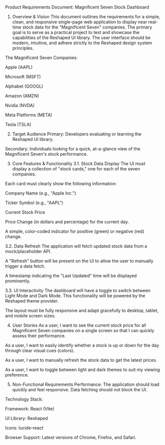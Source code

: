Product Requirements Document: Magnificent Seven Stock Dashboard
1. Overview & Vision
This document outlines the requirements for a simple, clean, and responsive single-page web application to display near real-time stock data for the "Magnificent Seven" companies. The primary goal is to serve as a practical project to test and showcase the capabilities of the Reshaped UI library. The user interface should be modern, intuitive, and adhere strictly to the Reshaped design system principles.

The Magnificent Seven Companies:

Apple (AAPL)

Microsoft (MSFT)

Alphabet (GOOGL)

Amazon (AMZN)

Nvidia (NVDA)

Meta Platforms (META)

Tesla (TSLA)

2. Target Audience
Primary: Developers evaluating or learning the Reshaped UI library.

Secondary: Individuals looking for a quick, at-a-glance view of the Magnificent Seven's stock performance.

3. Core Features & Functionality
3.1. Stock Data Display
The UI must display a collection of "stock cards," one for each of the seven companies.

Each card must clearly show the following information:

Company Name (e.g., "Apple Inc.")

Ticker Symbol (e.g., "AAPL")

Current Stock Price

Price Change (in dollars and percentage) for the current day.

A simple, color-coded indicator for positive (green) or negative (red) change.

3.2. Data Refresh
The application will fetch updated stock data from a mock/placeholder API.

A "Refresh" button will be present on the UI to allow the user to manually trigger a data fetch.

A timestamp indicating the "Last Updated" time will be displayed prominently.

3.3. UI Interactivity
The dashboard will have a toggle to switch between Light Mode and Dark Mode. This functionality will be powered by the Reshaped theme provider.

The layout must be fully responsive and adapt gracefully to desktop, tablet, and mobile screen sizes.

4. User Stories
As a user, I want to see the current stock price for all Magnificent Seven companies on a single screen so that I can quickly assess their performance.

As a user, I want to easily identify whether a stock is up or down for the day through clear visual cues (colors).

As a user, I want to manually refresh the stock data to get the latest prices.

As a user, I want to toggle between light and dark themes to suit my viewing preference.

5. Non-Functional Requirements
Performance: The application should load quickly and feel responsive. Data fetching should not block the UI.

Technology Stack:

Framework: React (Vite)

UI Library: Reshaped

Icons: lucide-react

Browser Support: Latest versions of Chrome, Firefox, and Safari.